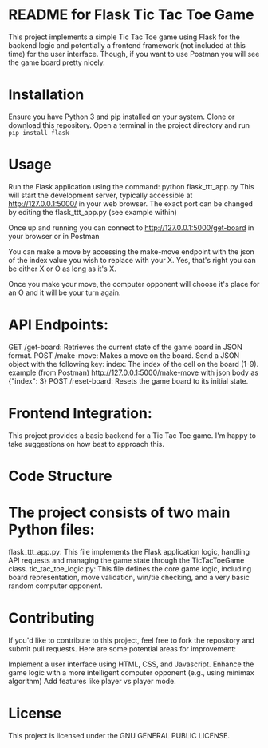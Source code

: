 # README for Flask Tic Tac Toe Game

This project implements a simple Tic Tac Toe game using Flask for the backend logic and potentially a frontend framework (not included at this time) for the user interface. Though, if you want to use Postman you will see the game board pretty nicely.

# Installation

Ensure you have Python 3 and pip installed on your system.
Clone or download this repository.
Open a terminal in the project directory and run `pip install flask`

# Usage

Run the Flask application using the command: python flask_ttt_app.py
This will start the development server, typically accessible at http://127.0.0.1:5000/ in your web browser. The exact port can be changed by editing the flask_ttt_app.py (see example within)

Once up and running you can connect to http://127.0.0.1:5000/get-board in your browser or in Postman

You can make a move by accessing the make-move endpoint with the json of the index value you wish to replace with your X. Yes, that's right you can be either X or O as long as it's X.

Once you make your move, the computer opponent will choose it's place for an O and it will be your turn again. 

# API Endpoints:

GET /get-board: Retrieves the current state of the game board in JSON format.
POST /make-move: Makes a move on the board. Send a JSON object with the following key:
    index: The index of the cell on the board (1-9).
    example (from Postman)
    http://127.0.0.1:5000/make-move
        with json body as
        {"index": 3}
POST /reset-board: Resets the game board to its initial state.

# Frontend Integration:

This project provides a basic backend for a Tic Tac Toe game. I'm happy to take suggestions on how best to approach this.

# Code Structure

# The project consists of two main Python files:

flask_ttt_app.py: This file implements the Flask application logic, handling API requests and managing the game state through the TicTacToeGame class.
tic_tac_toe_logic.py: This file defines the core game logic, including board representation, move validation, win/tie checking, and a very basic random computer opponent.

# Contributing

If you'd like to contribute to this project, feel free to fork the repository and submit pull requests. Here are some potential areas for improvement:

Implement a user interface using HTML, CSS, and Javascript.
Enhance the game logic with a more intelligent computer opponent (e.g., using minimax algorithm)
Add features like player vs player mode.

# License

This project is licensed under the GNU GENERAL PUBLIC LICENSE.
